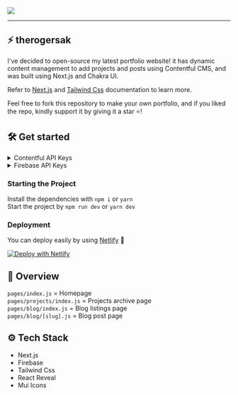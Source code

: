 ![](https://github.com/therogersak/portfolie-using-next-js/blob/main/portfolio.png?raw=true)

---

## ⚡ therogersak

I've decided to open-source my latest portfolio website! it has dynamic content management to add projects and posts using Contentful CMS, and was built using Next.js and Chakra UI.

Refer to [Next.js](https://nextjs.org/docs/) and [Tailwind Css](https://tailwindcss.com/) documentation to learn more.

Feel free to fork this repository to make your own portfolio, and if you liked the repo, kindly support it by giving it a star ⭐!

## 🛠 Get started


<details>
<summary>Contentful API Keys</summary>
<p>
<br>
1. Create a <a href="https://www.contentful.com/sign-up/">Contentful</a> account <br>
2. Add a Community Space (It's free!)  <br>
3. Choose "I create content"  <br>
4. Go to content model and start to add content type  <br>

> 📌  In this portfolio website, it has 5 Content type which is:
> 1. BlogPosts
> 2. FeaturedProjects
> 3. Projects
> 4. Introduction
> 5. ContactMe
> 



6. Go to settings -> API Keys -> Content Delivery / Preview tokens -> "Your space name"
copy the Space ID and Content Delivery API access token  <br>
7. Put it into the environment variables according to `.env.example` and you're all set! <br>
</p>
</details>

<details>
<summary>Firebase API Keys</summary>
<p>
  <br>
  1. Create a <a href="https://console.firebase.google.com/">Firebase</a> project <br>
2. After setting things up you'll get the API keys, save those. <br>
3. Go to Firestore Database <br>
4. Add a collection named <code>views</code> <br>
  5. Then, put those API Keys before according to the <code>.env.example</code> and that's it!<br> 
</p>
</details>



### Starting the Project
Install the dependencies with `npm i` or `yarn`  
Start the project by `npm run dev` or `yarn dev`  
  
### Deployment
You can deploy easily by using [Netlify](https://netlify.com/) 🎉  
  
[![Deploy with Netlify](https://vercel.com/button)](https://vercel.com/new/git/external?repository-url=https%3A%2F%2Fgithub.com%2Fabdulrcs%2Fabdulrahman.id)

## 📌 Overview
`pages/index.js` = Homepage  
`pages/projects/index.js` = Projects archive page  
`pages/blog/index.js` = Blog listings page  
`pages/blog/[slug].js` = Blog post page   

## ⚙ Tech Stack
- Next.js
- Firebase
- Tailwind Css
- React Reveal
- Mui Icons

